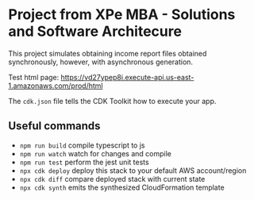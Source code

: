 # Project from XPe MBA - Solutions and Software Architecure


This project simulates obtaining income report files obtained synchronously, however, with asynchronous generation.

Test html page: https://vd27ypep8i.execute-api.us-east-1.amazonaws.com/prod/html

The `cdk.json` file tells the CDK Toolkit how to execute your app.

## Useful commands

* `npm run build`   compile typescript to js
* `npm run watch`   watch for changes and compile
* `npm run test`    perform the jest unit tests
* `npx cdk deploy`  deploy this stack to your default AWS account/region
* `npx cdk diff`    compare deployed stack with current state
* `npx cdk synth`   emits the synthesized CloudFormation template
